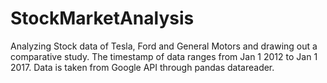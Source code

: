 # StockMarketAnalysis
Analyzing Stock data of Tesla, Ford and General Motors and drawing out a comparative study. The timestamp of data ranges from Jan 1 2012 to Jan 1 2017. Data is taken from Google API through pandas datareader.
